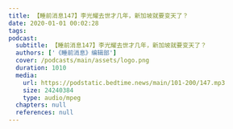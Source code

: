 ```yaml
---
title: 【睡前消息147】李光耀去世才几年，新加坡就要变天了？
date: 2020-01-01 00:02:28
tags:
podcast:
  subtitle: 【睡前消息147】李光耀去世才几年，新加坡就要变天了？
  authors: ['《睡前消息》编辑部']
  cover: /podcasts/main/assets/logo.png
  duration: 1010
  media:
    url: https://podstatic.bedtime.news/main/101-200/147.mp3
    size: 24240384
    type: audio/mpeg
  chapters: null
  references: null
---
```

